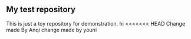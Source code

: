 ## My test repository
This is just a toy repository for demonstration.
hi
<<<<<<< HEAD
Change made By Anqi
change made by youni

